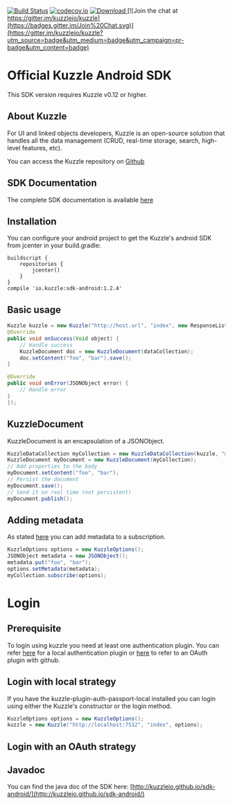 [![Build Status](https://api.travis-ci.org/kuzzleio/sdk-android.svg?branch=master)](https://travis-ci.org/kuzzleio/sdk-android) [![codecov.io](http://codecov.io/github/kuzzleio/sdk-android/coverage.svg?branch=master)](http://codecov.io/github/kuzzleio/sdk-android?branch=master)
[ ![Download](https://api.bintray.com/packages/kblondel/maven/kuzzle-sdk-android/images/download.svg) ](https://bintray.com/kblondel/maven/kuzzle-sdk-android/_latestVersion)
[![Join the chat at https://gitter.im/kuzzleio/kuzzle](https://badges.gitter.im/Join%20Chat.svg)](https://gitter.im/kuzzleio/kuzzle?utm_source=badge&utm_medium=badge&utm_campaign=pr-badge&utm_content=badge)

Official Kuzzle Android SDK 
======

This SDK version requires Kuzzle v0.12 or higher.

## About Kuzzle

For UI and linked objects developers, Kuzzle is an open-source solution that handles all the data management (CRUD, real-time storage, search, high-level features, etc).

You can access the Kuzzle repository on [Github](https://github.com/kuzzleio/kuzzle)


## SDK Documentation

The complete SDK documentation is available [here](http://kuzzleio.github.io/sdk-documentation)

## Installation

You can configure your android project to get the Kuzzle's android SDK from jcenter in your build.gradle:

    buildscript {
        repositories {
            jcenter()
        }
    }
    compile 'io.kuzzle:sdk-android:1.2.4'

## Basic usage

```java
Kuzzle kuzzle = new Kuzzle("http://host.url", "index", new ResponseListener<Void>() {
@Override
public void onSuccess(Void object) {
    // Handle success
    KuzzleDocument doc = new KuzzleDocument(dataCollection);
    doc.setContent("foo", "bar").save();
}

@Override
public void onError(JSONObject error) {
    // Handle error
}
});
```

## KuzzleDocument

KuzzleDocument is an encapsulation of a JSONObject.

```java
KuzzleDataCollection myCollection = new KuzzleDataCollection(kuzzle, "myNewCollection");
KuzzleDocument myDocument = new KuzzleDocument(myCollection);
// Add properties to the body
myDocument.setContent("foo", "bar");
// Persist the document
myDocument.save();
// Send it on real time (not persistent)
myDocument.publish();
```

## Adding metadata

As stated [here](http://kuzzleio.github.io/kuzzle-api-documentation/#sending-metadata) you can add metadata to a subscription.

```java
KuzzleOptions options = new KuzzleOptions();
JSONObject metadata = new JSONObject();
metadata.put("foo", "bar");
options.setMetadata(metadata);
myCollection.subscribe(options);
```

# Login

## Prerequisite

To login using kuzzle you need at least one authentication plugin. You can refer [here](https://github.com/kuzzleio/kuzzle-plugin-auth-passport-local) for a local authentication plugin
or [here](https://github.com/kuzzleio/kuzzle-plugin-auth-github) to refer to an OAuth plugin with github.

## Login with local strategy

If you have the kuzzle-plugin-auth-passport-local installed you can login using either the Kuzzle's constructor or the login method.

```java
KuzzleOptions options = new KuzzleOptions();
kuzzle = new Kuzzle("http://localhost:7512", "index", options);
```

## Login with an OAuth strategy

## Javadoc

You can find the java doc of the SDK here: [http://kuzzleio.github.io/sdk-android/](http://kuzzleio.github.io/sdk-android/)

